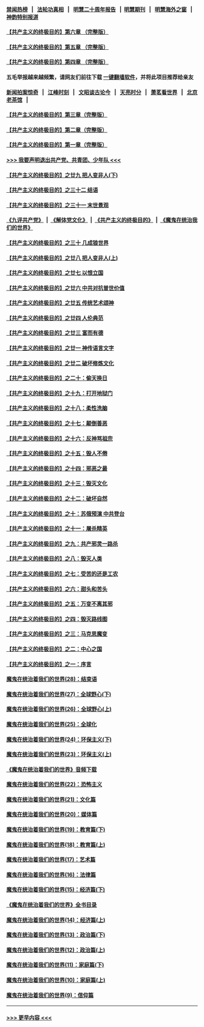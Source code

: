 #### [禁闻热榜](热点新闻.md?=0)  &nbsp;&nbsp;|&nbsp;&nbsp; [法轮功真相](https://github.com/gfw-breaker/truth/blob/master/README.md?=0) &nbsp;&nbsp;|&nbsp;&nbsp; [明慧二十周年报告](https://github.com/gfw-breaker/mh-reports/blob/master/README.md?=0) &nbsp;&nbsp;|&nbsp;&nbsp;[明慧期刊](https://github.com/gfw-breaker/mh-qikan) &nbsp;&nbsp;|&nbsp;&nbsp; [明慧海外之窗](https://github.com/gfw-breaker/mh-news/blob/master/README.md?=0) &nbsp;&nbsp;|&nbsp;&nbsp; [神韵特别报道](https://github.com/gfw-breaker/mh-news/blob/master/shenyun.md?=0)
#### [【共产主义的终极目的】第六章 （完整版）](../pages/nsc422/n11428913.md?t=02250702) 
#### [【共产主义的终极目的】第五章 （完整版）](../pages/nsc422/n11428912.md?t=02250702) 
#### [【共产主义的终极目的】第四章 （完整版）](../pages/nsc422/n11428907.md?t=02250702) 
#### 五毛举报越来越频繁，请网友们前往下载 [一键翻墙软件](https://github.com/gfw-breaker/ssr-accounts)，并将此项目推荐给亲友
#### [新闻拍案惊奇](https://github.com/gfw-breaker/banned-news/blob/master/pages/link4.md) &nbsp;&nbsp;|&nbsp;&nbsp; [江峰时刻](https://github.com/gfw-breaker/banned-news/blob/master/pages/link4.md) &nbsp;&nbsp;|&nbsp;&nbsp; [文昭谈古论今](https://github.com/gfw-breaker/banned-news/blob/master/pages/link4.md) &nbsp;&nbsp;|&nbsp;&nbsp; [天亮时分](https://github.com/gfw-breaker/banned-news/blob/master/pages/link4.md) &nbsp;&nbsp;|&nbsp;&nbsp; [萧茗看世界](https://github.com/gfw-breaker/banned-news/blob/master/pages/link4.md) &nbsp;&nbsp;|&nbsp;&nbsp; [北京老茶馆](https://github.com/gfw-breaker/banned-news/blob/master/pages/link4.md) &nbsp;&nbsp;|&nbsp;&nbsp; 
#### [【共产主义的终极目的】第三章（完整版）](../pages/nsc422/n11428848.md?t=02250702) 
#### [【共产主义的终极目的】第二章（完整版）](../pages/nsc422/n11428831.md?t=02250702) 
#### [【共产主义的终极目的】第一章（完整版）](../pages/nsc422/n11417651.md?t=02250702) 
#### [>>> 我要声明退出共产党、共青团、少年队 <<<](https://github.com/begood0513/goodnews/blob/master/quit/letter.md) 
#### [【共产主义的终极目的】之廿九 把人变非人(下)](../pages/nsc422/n11344140.md?t=02250702) 
#### [【共产主义的终极目的】之三十二 结语](../pages/nsc422/n11360535.md?t=02250702) 
#### [【共产主义的终极目的】之三十一 末世景观](../pages/nsc422/n11351129.md?t=02250702) 
#### [《九评共产党》](https://github.com/begood0513/9ping.md/blob/master/README.md) &nbsp;|&nbsp; [《解体党文化》](../../../../jtdwh.md/blob/master/README.md)  &nbsp;|&nbsp; [《共产主义的终极目的》](../../../../gczydzjmd.md/blob/master/README.md) &nbsp;|&nbsp; [《魔鬼在统治我们的世界》](../../../../mgztzwmdsj.md/blob/master/README.md) 
#### [【共产主义的终极目的】之三十 几成狼世界](../pages/nsc422/n11348280.md?t=02250702) 
#### [【共产主义的终极目的】之廿八 把人变非人(上)](../pages/nsc422/n11340492.md?t=02250702) 
#### [【共产主义的终极目的】之廿七 以恨立国](../pages/nsc422/n11336944.md?t=02250702) 
#### [【共产主义的终极目的】之廿六 中共对抗普世价值](../pages/nsc422/n11324785.md?t=02250702) 
#### [【共产主义的终极目的】之廿五 传统艺术颂神](../pages/nsc422/n11296396.md?t=02250702) 
#### [【共产主义的终极目的】之廿四 人伦典范](../pages/nsc422/n11296397.md?t=02250702) 
#### [【共产主义的终极目的】之廿三 富而有德](../pages/nsc422/n11283598.md?t=02250702) 
#### [【共产主义的终极目的】之廿一 神传语言文字](../pages/nsc422/n11263265.md?t=02250702) 
#### [【共产主义的终极目的】之廿二 破坏修炼文化](../pages/nsc422/n11245728.md?t=02250702) 
#### [【共产主义的终极目的】之二十：偷天换日](../pages/nsc422/n11238846.md?t=02250702) 
#### [【共产主义的终极目的】之十九：打开地狱门](../pages/nsc422/n11206376.md?t=02250702) 
#### [【共产主义的终极目的】之十八：柔性洗脑](../pages/nsc422/n11199994.md?t=02250702) 
#### [【共产主义的终极目的】之十七：颠倒善恶](../pages/nsc422/n11179782.md?t=02250702) 
#### [【共产主义的终极目的】之十六：反神骂祖宗](../pages/nsc422/n11166798.md?t=02250702) 
#### [【共产主义的终极目的】之十五：毁人不倦](../pages/nsc422/n11166792.md?t=02250702) 
#### [【共产主义的终极目的】之十四：邪恶之最](../pages/nsc422/n11150249.md?t=02250702) 
#### [【共产主义的终极目的】之十三：毁灭文化](../pages/nsc422/n11135227.md?t=02250702) 
#### [【共产主义的终极目的】之十二：破坏自然](../pages/nsc422/n11135214.md?t=02250702) 
#### [【共产主义的终极目的】之十：苏俄预演 中共登台](../pages/nsc422/n11118424.md?t=02250702) 
#### [【共产主义的终极目的】之十一：屠杀精英](../pages/nsc422/n11118442.md?t=02250702) 
#### [【共产主义的终极目的】之九：共产邪灵一路杀](../pages/nsc422/n11114139.md?t=02250702) 
#### [【共产主义的终极目的】之八：毁灭人类](../pages/nsc422/n11108503.md?t=02250702) 
#### [【共产主义的终极目的】之七：受苦的还是工农](../pages/nsc422/n11101809.md?t=02250702) 
#### [【共产主义的终极目的】之六：甜头和苦头](../pages/nsc422/n11096971.md?t=02250702) 
#### [【共产主义的终极目的】之五：万变不离其邪](../pages/nsc422/n11091285.md?t=02250702) 
#### [【共产主义的终极目的】之四：毁灭路线图](../pages/nsc422/n11086284.md?t=02250702) 
#### [【共产主义的终极目的】之三：马克思魔变](../pages/nsc422/n11061941.md?t=02250702) 
#### [【共产主义的终极目的】之二：中心之国](../pages/nsc422/n11047728.md?t=02250702) 
#### [【共产主义的终极目的】之一：序言](../pages/nsc422/n11086077.md?t=02250702) 
#### [魔鬼在统治着我们的世界(28)：结束语](../pages/nsc422/n10936246.md?t=02250702) 
#### [魔鬼在统治着我们的世界(27)：全球野心(下)](../pages/nsc422/n10928319.md?t=02250702) 
#### [魔鬼在统治着我们的世界(26)：全球野心(上)](../pages/nsc422/n10900318.md?t=02250702) 
#### [魔鬼在统治着我们的世界(25)：全球化](../pages/nsc422/n10788205.md?t=02250702) 
#### [魔鬼在统治着我们的世界(24)：环保主义(下)](../pages/nsc422/n10695307.md?t=02250702) 
#### [魔鬼在统治着我们的世界(23)：环保主义(上)](../pages/nsc422/n10688613.md?t=02250702) 
#### [《魔鬼在统治着我们的世界》音频下载](../pages/nsc422/n10635553.md?t=02250702) 
#### [魔鬼在统治着我们的世界(22)：恐怖主义](../pages/nsc422/n10614727.md?t=02250702) 
#### [魔鬼在统治着我们的世界(21)：文化篇](../pages/nsc422/n10597706.md?t=02250702) 
#### [魔鬼在统治着我们的世界(20)：媒体篇](../pages/nsc422/n10586579.md?t=02250702) 
#### [魔鬼在统治着我们的世界(19)：教育篇(下)](../pages/nsc422/n10564808.md?t=02250702) 
#### [魔鬼在统治着我们的世界(18)：教育篇(上)](../pages/nsc422/n10526970.md?t=02250702) 
#### [魔鬼在统治着我们的世界(17)：艺术篇](../pages/nsc422/n10499093.md?t=02250702) 
#### [魔鬼在统治着我们的世界(16)：法律篇](../pages/nsc422/n10485969.md?t=02250702) 
#### [魔鬼在统治着我们的世界(15)：经济篇(下)](../pages/nsc422/n10469975.md?t=02250702) 
#### [《魔鬼在统治着我们的世界》全书目录](../pages/nsc422/n10464261.md?t=02250702) 
#### [魔鬼在统治着我们的世界(14)：经济篇(上)](../pages/nsc422/n10457370.md?t=02250702) 
#### [魔鬼在统治着我们的世界(13)：政治篇(下)](../pages/nsc422/n10448270.md?t=02250702) 
#### [魔鬼在统治着我们的世界(12)：政治篇(上)](../pages/nsc422/n10444576.md?t=02250702) 
#### [魔鬼在统治着我们的世界(11)：家庭篇(下)](../pages/nsc422/n10440961.md?t=02250702) 
#### [魔鬼在统治着我们的世界(10)：家庭篇(上)](../pages/nsc422/n10435448.md?t=02250702) 
#### [魔鬼在统治着我们的世界(9)：信仰篇](../pages/nsc422/n10432159.md?t=02250702) 

----
#### [ >>> 更早内容 <<< ](../indexes/nsc422-earlier.md)
